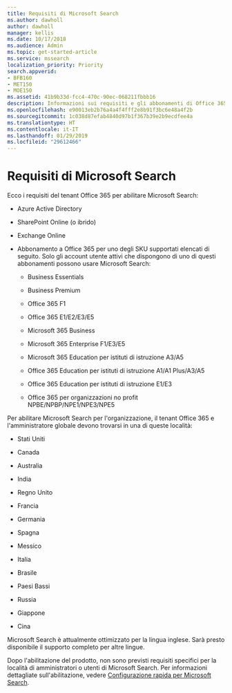 ```yaml
---
title: Requisiti di Microsoft Search
ms.author: dawholl
author: dawholl
manager: kellis
ms.date: 10/17/2018
ms.audience: Admin
ms.topic: get-started-article
ms.service: mssearch
localization_priority: Priority
search.appverid:
- BFB160
- MET150
- MOE150
ms.assetid: 41b9b33d-fcc4-470c-90ec-068211fbbb16
description: Informazioni sui requisiti e gli abbonamenti di Office 365 necessari per abilitare Microsoft Search
ms.openlocfilehash: e90013eb2b76a4a4f4fff2e8b91f3bc6e48a4f2b
ms.sourcegitcommit: 1c038d87efab4840d97b1f367b39e2b9ecdfee4a
ms.translationtype: HT
ms.contentlocale: it-IT
ms.lasthandoff: 01/29/2019
ms.locfileid: "29612466"
---
```

# <a name="requirements-for-microsoft-search"></a>Requisiti di Microsoft Search

Ecco i requisiti del tenant Office 365 per abilitare Microsoft Search: 
  
- Azure Active Directory
    
- SharePoint Online (o ibrido)
    
- Exchange Online
    
- Abbonamento a Office 365 per uno degli SKU supportati elencati di seguito. Solo gli account utente attivi che dispongono di uno di questi abbonamenti possono usare Microsoft Search:
    
  - Business Essentials
    
  - Business Premium
    
  - Office 365 F1
    
  - Office 365 E1/E2/E3/E5
    
  - Microsoft 365 Business
    
  - Microsoft 365 Enterprise F1/E3/E5
    
  - Microsoft 365 Education per istituti di istruzione A3/A5
    
  - Office 365 Education per istituti di istruzione A1/A1 Plus/A3/A5
    
  - Office 365 Education per istituti di istruzione E1/E3
    
  - Office 365 per organizzazioni no profit NPBE/NPBP/NPE1/NPE3/NPE5
    
Per abilitare Microsoft Search per l'organizzazione, il tenant Office 365 e l'amministratore globale devono trovarsi in una di queste località:
  
- Stati Uniti
    
- Canada
    
- Australia
    
- India
    
- Regno Unito
    
- Francia
    
- Germania
  
- Spagna
    
- Messico
    
- Italia
    
- Brasile
    
- Paesi Bassi
    
- Russia
    
- Giappone

- Cina
 
Microsoft Search è attualmente ottimizzato per la lingua inglese. Sarà presto disponibile il supporto completo per altre lingue.

Dopo l'abilitazione del prodotto, non sono previsti requisiti specifici per la località di amministratori o utenti di Microsoft Search. Per informazioni dettagliate sull'abilitazione, vedere [Configurazione rapida per Microsoft Search](quick-set-up.md). 

  

